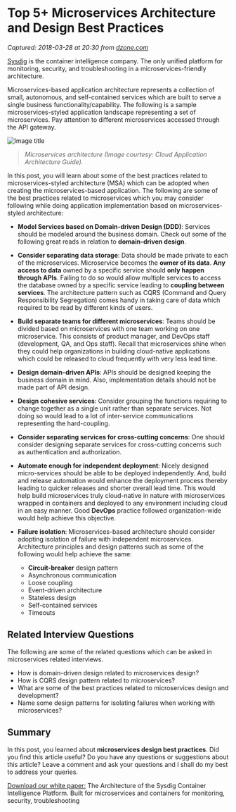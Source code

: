 # Top 5+ Microservices Architecture and Design Best Practices

_Captured: 2018-03-28 at 20:30 from [dzone.com](https://dzone.com/articles/top-5-microservices-architecture-and-design-best-p?edition=369206&utm_source=Daily%20Digest&utm_medium=email&utm_campaign=Daily%20Digest%202018-03-28)_

[Sysdig](https://dzone.com/go?i=278430&u=https%3A%2F%2Fsysdig.com%2F%3FUTM_Source%3DContent_Syndication%26UTM_SFDC_Campaign%3D701f1000001cgkm%26UTM_Offer%3DSysdig-website%26UTM_Campaign%3D%26UTM_Medium%3Dpre-roll%26UTM_Content%3DDzone-microservices-zone%26UTM_Term%3D%26UTM_Creativeid%3D) is the container intelligence company. The only unified platform for monitoring, security, and troubleshooting in a microservices-friendly architecture.

Microservices-based application architecture represents a collection of small, autonomous, and self-contained services which are built to serve a single business functionality/capability. The following is a sample microservices-styled application landscape representing a set of microservices. Pay attention to different microservices accessed through the API gateway.

![Image title](https://dzone.com/storage/temp/8625488-screen-shot-2018-03-27-at-43830-pm.png)

> _Microservices architecture (Image courtesy: Cloud Application Architecture Guide)._

In this post, you will learn about some of the best practices related to microservices-styled architecture (MSA) which can be adopted when creating the microservices-based application. The following are some of the best practices related to microservices which you may consider following while doing application implementation based on microservices-styled architecture:

  * **Model Services based on Domain-driven Design (DDD)**: Services should be modeled around the business domain. Check out some of the following great reads in relation to **domain-driven design**. 

  * **Consider separating data storage**: Data should be made private to each of the microservices. Microservice becomes the **owner of its data**. **Any access to data** owned by a specific service should **only happen through APIs**. Failing to do so would allow multiple services to access the database owned by a specific service leading to **coupling between services**. The architecture pattern such as CQRS (Command and Query Responsibility Segregation) comes handy in taking care of data which required to be read by different kinds of users.
  * **Build separate teams for different microservices**: Teams should be divided based on microservices with one team working on one microservice. This consists of product manager, and DevOps staff (development, QA, and Ops staff). Recall that microservices shine when they could help organizations in building cloud-native applications which could be released to cloud frequently with very less lead time.
  * **Design domain-driven APIs**: APIs should be designed keeping the business domain in mind. Also, implementation details should not be made part of API design.
  * **Design cohesive services**: Consider grouping the functions requiring to change together as a single unit rather than separate services. Not doing so would lead to a lot of inter-service communications representing the hard-coupling.
  * **Consider separating services for cross-cutting concerns**: One should consider designing separate services for cross-cutting concerns such as authentication and authorization.
  * **Automate enough for independent deployment**: Nicely designed micro-services should be able to be deployed independently. And, build and release automation would enhance the deployment process thereby leading to quicker releases and shorter overall lead time. This would help build microservices truly cloud-native in nature with microservices wrapped in containers and deployed to any environment including cloud in an easy manner. Good **DevOps** practice followed organization-wide would help achieve this objective.
  * **Failure isolation**: Microservices-based architecture should consider adopting isolation of failure with independent microservices. Architecture principles and design patterns such as some of the following would help achieve the same: 
    * **Circuit-breaker** design pattern
    * Asynchronous communication
    * Loose coupling
    * Event-driven architecture
    * Stateless design
    * Self-contained services
    * Timeouts

## Related Interview Questions

The following are some of the related questions which can be asked in microservices related interviews.

  * How is domain-driven design related to microservices design?
  * How is CQRS design pattern related to microservices?
  * What are some of the best practices related to microservices design and development?
  * Name some design patterns for isolating failures when working with microservices?

## Summary

In this post, you learned about **microservices design best practices**. Did you find this article useful? Do you have any questions or suggestions about this article? Leave a comment and ask your questions and I shall do my best to address your queries.

[Download our white paper:](https://dzone.com/go?i=278431&u=https%3A%2F%2Fgo.sysdig.com%2FSysdig-Architecture%3FUTM_Source%3DContent_Syndication%26UTM_SFDC_Campaign%3D701f1000001cgkm%26UTM_Offer%3Dsysdig-architecture%26UTM_Campaign%3D%26UTM_Medium%3Dtext-link%26UTM_Content%3DDzone-microservices-zone%26UTM_Term%3D%26UTM_Creativeid%3D) The Architecture of the Sysdig Container Intelligence Platform. Built for microservices and containers for monitoring, security, troubleshooting
